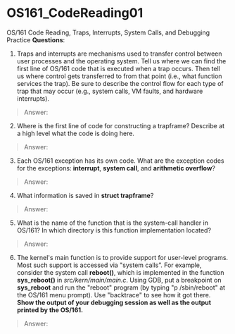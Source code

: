 # OS161_CodeReading01
OS/161 Code Reading, Traps, Interrupts, System Calls, and Debugging Practice
**Questions**:

1. Traps and interrupts are mechanisms used to transfer control between user processes and the operating system. Tell us where we can find the first line of OS/161 code that is executed when a trap occurs. Then tell us where control gets transferred to from that point (i.e., what function services the trap). Be sure to describe the control flow for each type of trap that may occur (e.g., system calls, VM faults, and hardware interrupts).

> Answer: 
>
> 



2. Where is the first line of code for constructing a trapframe? Describe at a high level what the code is doing here.

> Answer: 
>
> 



3. Each OS/161 exception has its own code. What are the exception codes for the exceptions: **interrupt**, **system call**, and **arithmetic overflow**?

> Answer: 
>
> 



4. What information is saved in **struct trapframe**?

> Answer: 
>
> 



5. What is the name of the function that is the system-call handler in OS/161? In which directory is this function implementation located?

> Answer: 
>
> 



6. The kernel's main function is to provide support for user-level programs. Most such support is accessed via "system calls”. For example, consider the system call **reboot()**, which is implemented in the function **sys_reboot()** in *src/kern/main/main.c*. Using GDB, put a breakpoint on **sys_reboot** and run the "reboot" program (by typing "p /sbin/reboot" at the OS/161 menu prompt). Use "backtrace" to see how it got there. **Show the output of your debugging session as well as the output printed by the OS/161.**



> Answer: 
>
> 
